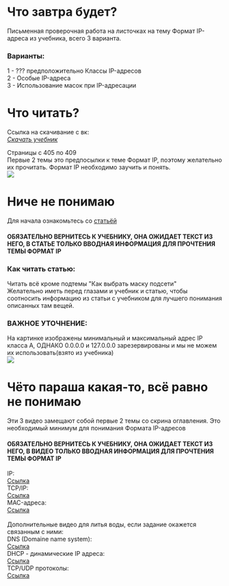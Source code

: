# Что завтра будет?
Письменная проверочная работа на листочках на тему Формат IP-адреса из учебника, всего 3 варианта.  
<h3>Варианты:</h3>
1 - ??? предположительно Классы IP-адресов  <br/>
2 - Особые IP-адреса  <br/>
3 - Использование масок при IP-адресации  <br/>

# Что читать?
Ссылка на скачивание с вк:  <br/>
<a href="https://vk.com/doc320247948_657002202?hash=sCsTegnZil9tZwczq6ZGbKrPnCN34ZhBOuZuifKXFw0&dl=mTqxkoPLEKSwXxy4vltVpJTwDUMNlAM9OMAogzBLRwg">*Скачать учебник*</a>  <br/>

Страницы с 405 по 409  
Первые 2 темы это предпосылки к теме Формат IP, поэтому желательно их прочитать. Формат IP необходимо заучить и понять.  <br/>
<img src="https://user-images.githubusercontent.com/101831135/225669793-795afe4d-43d7-4a5d-8827-48ad6ed1ad3c.png" />
# Ниче не понимаю
Для начала ознакомьтесь со <a href="https://skillbox.ru/media/code/chto-takoe-ipadres-i-maska-podseti-i-zachem-oni-nuzhny/">статьёй</a>  <br/>
<h4>ОБЯЗАТЕЛЬНО ВЕРНИТЕСЬ К УЧЕБНИКУ, ОНА ОЖИДАЕТ ТЕКСТ ИЗ НЕГО, В СТАТЬЕ ТОЛЬКО ВВОДНАЯ ИНФОРМАЦИЯ ДЛЯ ПРОЧТЕНИЯ ТЕМЫ ФОРМАТ IP</h4>

<h3>Как читать статью:</h3>
Читать всё кроме подтемы "Как выбрать маску подсети"  <br/>
Желательно иметь перед глазами и учебник и статью, чтобы соотносить информацию из статьи с учебником для лучшего понимания описанных там вещей.  <br/>

<h3>ВАЖНОЕ УТОЧНЕНИЕ:</h3>
На картинке изображены минимальный и максимальный адрес IP класса A, ОДНАКО 0.0.0.0 и 127.0.0.0 зарезервированы и мы не можем их использовать(взято из учебника)<br/>
<img src="https://user-images.githubusercontent.com/101831135/225680281-bea2c0ec-40b8-4e71-8597-b32c12204aba.png">

# Чёто параша какая-то, всё равно не понимаю
Эти 3 видео замещают собой первые 2 темы со скрина оглавления. Это необходимый минимум для понимания Формата IP-адресов  
<h4>ОБЯЗАТЕЛЬНО ВЕРНИТЕСЬ К УЧЕБНИКУ, ОНА ОЖИДАЕТ ТЕКСТ ИЗ НЕГО, В ВИДЕО ТОЛЬКО ВВОДНАЯ ИНФОРМАЦИЯ ДЛЯ ПРОЧТЕНИЯ ТЕМЫ ФОРМАТ IP</h4>
IP:  <br/>
<a href="https://www.youtube.com/watch?v=2I1HnSN1H9o&t=179s">Ссылка</a>  <br/>
TCP/IP:  <br/>
<a href="https://www.youtube.com/watch?v=6tFGoiok0u8">Ссылка</a>  <br/>
MAC-адреса:  <br/>
<a href="https://www.youtube.com/watch?v=C3Ma_QH_-_o">Ссылка</a>  <br/>
  <br/>
Дополнительные видео для литья воды, если задание окажется связанным с ними:  <br/>
DNS (Domaine name system):  <br/>
<a href="https://www.youtube.com/watch?v=t2NMbSarXC4">Ссылка</a>  <br/>
DHCP - динамические IP адреса:  <br/>
<a href="https://www.youtube.com/watch?v=XPRYaGCkXJ8">Ссылка</a>  <br/>
TCP/UDP протоколы:  <br/>
<a href="https://www.youtube.com/watch?v=yMSJKBQINAc">Ссылка</a>  <br/>
